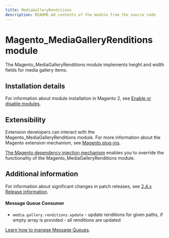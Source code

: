 ```yaml
---
title: MediaGalleryRenditions
description: README.md contents of the module from the source code
---
```


# Magento_MediaGalleryRenditions module

The Magento_MediaGalleryRenditions module implements height and width fields for media gallery items.

## Installation details

For information about module installation in Magento 2, see [Enable or disable modules](https://experienceleague.adobe.com/docs/commerce-operations/installation-guide/tutorials/manage-modules.html).

## Extensibility

Extension developers can interact with the Magento_MediaGalleryRenditions module. For more information about the Magento extension mechanism, see [Magento plug-ins](https://developer.adobe.com/commerce/php/development/components/plugins/).

[The Magento dependency injection mechanism](https://developer.adobe.com/commerce/php/development/components/dependency-injection/) enables you to override the functionality of the Magento_MediaGalleryRenditions module.

## Additional information

For information about significant changes in patch releases, see [2.4.x Release information](https://experienceleague.adobe.com/docs/commerce-operations/release/notes/overview.html).

#### Message Queue Consumer

- `media.gallery.renditions.update` - update renditions for given paths, if empty array is provided - all renditions are updated

[Learn how to manage Message Queues](https://experienceleague.adobe.com/docs/commerce-operations/configuration-guide/message-queues/manage-message-queues.html).
